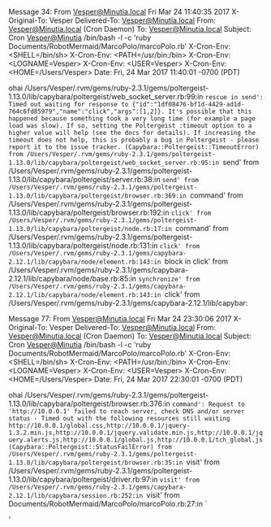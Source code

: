 Message 34:
From Vesper@Minutia.local  Fri Mar 24 11:40:35 2017
X-Original-To: Vesper
Delivered-To: Vesper@Minutia.local
From: Vesper@Minutia.local (Cron Daemon)
To: Vesper@Minutia.local
Subject: Cron <Vesper@Minutia> /bin/bash -l -c 'ruby Documents/RobotMermaid/MarcoPolo/marcoPolo.rb'
X-Cron-Env: <SHELL=/bin/sh>
X-Cron-Env: <PATH=/usr/bin:/bin>
X-Cron-Env: <LOGNAME=Vesper>
X-Cron-Env: <USER=Vesper>
X-Cron-Env: <HOME=/Users/Vesper>
Date: Fri, 24 Mar 2017 11:40:01 -0700 (PDT)

ohai
/Users/Vesper/.rvm/gems/ruby-2.3.1/gems/poltergeist-1.13.0/lib/capybara/poltergeist/web_socket_server.rb:99:in `rescue in send': Timed out waiting for response to {"id":"1df08476-bf1d-4429-ad1d-764c6fd85979","name":"click","args":[1,2]}. It's possible that this happened because something took a very long time (for example a page load was slow). If so, setting the Poltergeist :timeout option to a higher value will help (see the docs for details). If increasing the timeout does not help, this is probably a bug in Poltergeist - please report it to the issue tracker. (Capybara::Poltergeist::TimeoutError)
        from /Users/Vesper/.rvm/gems/ruby-2.3.1/gems/poltergeist-1.13.0/lib/capybara/poltergeist/web_socket_server.rb:95:in `send'
        from /Users/Vesper/.rvm/gems/ruby-2.3.1/gems/poltergeist-1.13.0/lib/capybara/poltergeist/server.rb:38:in `send'
        from /Users/Vesper/.rvm/gems/ruby-2.3.1/gems/poltergeist-1.13.0/lib/capybara/poltergeist/browser.rb:369:in `command'
        from /Users/Vesper/.rvm/gems/ruby-2.3.1/gems/poltergeist-1.13.0/lib/capybara/poltergeist/browser.rb:192:in `click'
        from /Users/Vesper/.rvm/gems/ruby-2.3.1/gems/poltergeist-1.13.0/lib/capybara/poltergeist/node.rb:17:in `command'
        from /Users/Vesper/.rvm/gems/ruby-2.3.1/gems/poltergeist-1.13.0/lib/capybara/poltergeist/node.rb:131:in `click'
        from /Users/Vesper/.rvm/gems/ruby-2.3.1/gems/capybara-2.12.1/lib/capybara/node/element.rb:143:in `block in click'
        from /Users/Vesper/.rvm/gems/ruby-2.3.1/gems/capybara-2.12.1/lib/capybara/node/base.rb:85:in `synchronize'
        from /Users/Vesper/.rvm/gems/ruby-2.3.1/gems/capybara-2.12.1/lib/capybara/node/element.rb:143:in `click'
        from /Users/Vesper/.rvm/gems/ruby-2.3.1/gems/capybara-2.12.1/lib/capybar:



Message 77:
From Vesper@Minutia.local  Fri Mar 24 23:30:06 2017
X-Original-To: Vesper
Delivered-To: Vesper@Minutia.local
From: Vesper@Minutia.local (Cron Daemon)
To: Vesper@Minutia.local
Subject: Cron <Vesper@Minutia> /bin/bash -l -c 'ruby Documents/RobotMermaid/MarcoPolo/marcoPolo.rb'
X-Cron-Env: <SHELL=/bin/sh>
X-Cron-Env: <PATH=/usr/bin:/bin>
X-Cron-Env: <LOGNAME=Vesper>
X-Cron-Env: <USER=Vesper>
X-Cron-Env: <HOME=/Users/Vesper>
Date: Fri, 24 Mar 2017 22:30:01 -0700 (PDT)

ohai
/Users/Vesper/.rvm/gems/ruby-2.3.1/gems/poltergeist-1.13.0/lib/capybara/poltergeist/browser.rb:376:in `command': Request to 'http://10.0.0.1' failed to reach server, check DNS and/or server status - Timed out with the following resources still waiting http://10.0.0.1/global.css,http://10.0.0.1/jquery-1.3.2.min.js,http://10.0.0.1/jquery.validate.min.js,http://10.0.0.1/jquery.alerts.js,http://10.0.0.1/global.js,http://10.0.0.1/tch_global.js (Capybara::Poltergeist::StatusFailError)
	from /Users/Vesper/.rvm/gems/ruby-2.3.1/gems/poltergeist-1.13.0/lib/capybara/poltergeist/browser.rb:35:in `visit'
	from /Users/Vesper/.rvm/gems/ruby-2.3.1/gems/poltergeist-1.13.0/lib/capybara/poltergeist/driver.rb:97:in `visit'
	from /Users/Vesper/.rvm/gems/ruby-2.3.1/gems/capybara-2.12.1/lib/capybara/session.rb:252:in `visit'
	from Documents/RobotMermaid/MarcoPolo/marcoPolo.rb:27:in `<main>'
